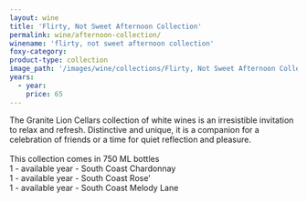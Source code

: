 ```yaml
---
layout: wine
title: 'Flirty, Not Sweet Afternoon Collection'
permalink: wine/afternoon-collection/
winename: 'flirty, not sweet afternoon collection'
foxy-category:
product-type: collection
image_path: '/images/wine/collections/Flirty, Not Sweet Afternoon Collection.jpg'
years:
  - year:
    price: 65
---
```



The Granite Lion Cellars collection of white wines is an irresistible invitation to relax and refresh. Distinctive and unique, it is a companion for a celebration of friends or a time for quiet reflection and pleasure.&nbsp;<br><br>This collection comes in 750 ML bottles<br>1 - available year - South Coast Chardonnay<br>1 - available year - South Coast Rose’<br>1 - available year - South Coast Melody Lane